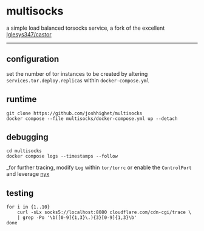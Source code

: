 # multisocks

a simple load balanced torsocks service, a fork of the excellent [Iglesys347/castor](https://github.com/Iglesys347/castor)

---

## configuration

set the number of tor instances to be created by altering  `services.tor.deploy.replicas` within `docker-compose.yml`
## runtime

```shell
git clone https://github.com/joshhighet/multisocks
docker compose --file multisocks/docker-compose.yml up --detach
```

## debugging

```shell
cd multisocks
docker compose logs --timestamps --follow
```

_for further tracing, modify `Log` within `tor/torrc` or enable the `ControlPort` and leverage [nyx](https://nyx.torproject.org)

## testing

```shell
for i in {1..10}
    curl -sLx socks5://localhost:8080 cloudflare.com/cdn-cgi/trace \
    | grep -Po '\b([0-9]{1,3}\.){3}[0-9]{1,3}\b'
done
```

